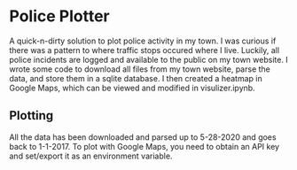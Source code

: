 # Police Plotter
A quick-n-dirty solution to plot police activity in my town.
I was curious if there was a pattern to where traffic stops occured where I live. Luckily, all police incidents are logged and available to the public on my town website. I wrote some code to download all files from my town website, parse the data, and store them in a sqlite database.
I then created a heatmap in Google Maps, which can be viewed and modified in visulizer.ipynb.


## Plotting
All the data has been downloaded and parsed up to 5-28-2020 and goes back to 1-1-2017. To plot with Google Maps, you need to obtain an API key and set/export it as an environment variable.